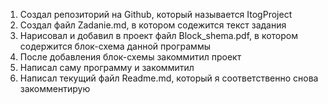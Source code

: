 1. Создал репозиторий на Github, который называется ItogProject
2. Создал файл Zadanie.md, в котором содежится текст задания
3. Нарисовал и добавил в проект файл Block_shema.pdf, в котором содержится блок-схема данной программы
4. После добавления блок-схемы закоммитил проект
5. Написал саму программу и закоммитил
6. Написал текущий файл Readme.md, который я соответственно снова закомментирую